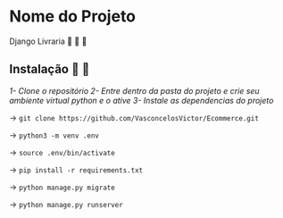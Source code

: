 # Nome do Projeto

Django Livraria  :notebook_with_decorative_cover: :notebook_with_decorative_cover: :snake:

## Instalação  :floppy_disk: :floppy_disk:

*1- Clone o repositório*
*2- Entre dentro da pasta do projeto e crie seu ambiente virtual python e o ative* 
*3- Instale as dependencias do projeto*

-> `git clone https://github.com/VasconcelosVictor/Ecommerce.git`

-> `python3 -m venv .env`

-> `source .env/bin/activate`

-> `pip install -r requirements.txt`

-> `python manage.py migrate`

-> `python manage.py runserver`

